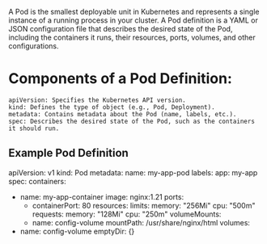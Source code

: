 A Pod is the smallest deployable unit in Kubernetes and represents a single instance of a running process in your cluster. A Pod definition is a YAML or JSON configuration file that describes the desired state of the Pod, including the containers it runs, their resources, ports, volumes, and other configurations.

# Components of a Pod Definition:
    apiVersion: Specifies the Kubernetes API version.
    kind: Defines the type of object (e.g., Pod, Deployment).
    metadata: Contains metadata about the Pod (name, labels, etc.).
    spec: Describes the desired state of the Pod, such as the containers it should run.

## Example Pod Definition
apiVersion: v1
kind: Pod
metadata:
name: my-app-pod
labels:
app: my-app
spec:
containers:
- name: my-app-container
  image: nginx:1.21
  ports:
    - containerPort: 80
      resources:
      limits:
      memory: "256Mi"
      cpu: "500m"
      requests:
      memory: "128Mi"
      cpu: "250m"
      volumeMounts:
    - name: config-volume
      mountPath: /usr/share/nginx/html
      volumes:
- name: config-volume
  emptyDir: {}
